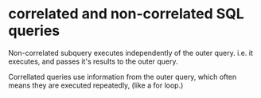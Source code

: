 
# correlated and non-correlated SQL queries

Non-correlated subquery executes independently of the outer query.
i.e. it executes,
and passes it's results to the outer query.



Correllated queries use information from the outer query,
which often means they are executed repeatedly, (like a for loop.)




